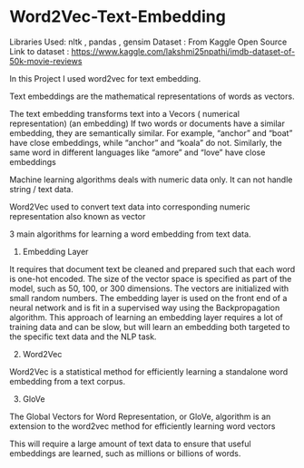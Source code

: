 # Word2Vec-Text-Embedding

Libraries Used: nltk , pandas , gensim
Dataset : From Kaggle Open Source 
Link to dataset : https://www.kaggle.com/lakshmi25npathi/imdb-dataset-of-50k-movie-reviews

In this Project I used word2vec for text embedding.

Text embeddings are the mathematical representations of words as vectors.

The text embedding  transforms text into a Vecors ( numerical representation) (an embedding)
If two words or documents have a similar embedding, they are semantically similar.
For example,
“anchor” and “boat” have close embeddings, while “anchor” and “koala” do not. Similarly,
the same word in different languages like “amore” and “love” have close embeddings

Machine learning algorithms deals with numeric data only. 
It can not handle string / text data.

Word2Vec used to convert text data into corresponding numeric representation also known as vector

3 main algorithms for learning a word embedding from text data. 

1. Embedding Layer 

It requires that document text be cleaned and prepared such that each word is one-hot encoded. The size of the vector space is specified as part of the model, such as 50, 100, or 300 dimensions. The vectors are initialized with small random numbers. The embedding layer is used on the front end of a neural network and is fit in a supervised way using the Backpropagation algorithm. This approach of learning an embedding layer requires a lot of training data and can be slow, but will learn an embedding both targeted to the specific text data and the NLP task. 

2. Word2Vec 

Word2Vec is a statistical method for efficiently learning a standalone word embedding from a text corpus. 

3. GloVe 

The Global Vectors for Word Representation, or GloVe, algorithm is an extension to the word2vec method for efficiently learning word vectors 

This will require a large amount of text data to ensure that useful embeddings are learned, such as millions or billions of words. 



